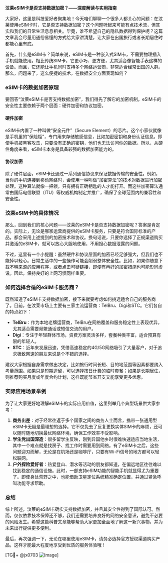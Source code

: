 **汶莱eSIM卡是否支持数据加密？——深度解读与实用指南**

大家好，这里是科技爱好者聚集地！今天咱们聊聊一个很多人都关心的问题：在汶莱使用eSIM卡时，它是否支持数据加密？这个问题听起来可能有点技术流，但其实和我们的日常生活息息相关。毕竟，谁不希望自己的隐私数据得到保护呢？这篇文章我会尽量用通俗易懂的方式给大家讲清楚，让大家在出国旅行或者长期居住时都能心里有底。

首先，什么是eSIM卡？简单来说，eSIM卡是一种嵌入式SIM卡，不需要物理插入手机就能使用。相比传统SIM卡，它更小巧、更方便，尤其适合像智能手表这样的设备。而且，它还能让手机同时支持多个网络运营商，非常适合经常出国的人群。那么，问题来了，这么便捷的技术，在数据安全方面表现如何？

### eSIM卡的数据加密原理

要回答“汶莱eSIM卡是否支持数据加密”，我们得先了解它的加密机制。eSIM卡的安全性主要依赖于两个层面：硬件加密和协议加密。

#### 硬件加密
eSIM卡内置了一种叫做“安全元件”（Secure Element）的芯片。这个小家伙就像是手机里的“保险柜”，专门用来存储敏感信息，比如加密密钥和身份认证信息。即使手机被黑客攻击，只要没有正确的密钥，他们也无法访问你的数据。所以，从硬件角度来看，eSIM卡本身是具备较强的数据加密能力的。

#### 协议加密
除了硬件层面，eSIM卡还通过一系列通信协议来保证数据传输的安全性。例如，当你的手机连接到移动网络时，会使用一种叫做“加密算法”的技术对数据进行加密处理。这种算法就像一把锁，只有拥有正确钥匙的人才能打开。而这些加密算法通常由国际电信联盟（ITU）等权威机构制定并推广，确保了全球范围内的兼容性和安全性。

### 汶莱eSIM卡的具体情况

那么，回到我们的核心问题——汶莱的eSIM卡是否支持数据加密呢？答案是肯定的。实际上，无论是哪家运营商提供的eSIM卡服务，只要是符合国际标准的产品，都会采用上述提到的加密技术和协议。换句话说，只要你选择了正规渠道购买并激活的eSIM卡，就可以放心大胆地使用，不用担心数据泄露的问题。

不过，这里有一个小提醒：虽然硬件和协议层面的加密已经足够强大，但我们也不能掉以轻心。日常生活中的一些操作可能会削弱整体安全性。比如，如果你随意下载不明来源的应用程序，或者点击可疑链接，即便有再好的加密措施也可能形同虚设。因此，保持良好的上网习惯同样重要。

### 如何选择合适的eSIM卡服务商？

既然知道了eSIM卡支持数据加密，接下来就要考虑如何挑选适合自己的服务商了。目前，在汶莱市场上主要有三家主流运营商：TelBru、Digi和STC。它们各自的特点如下：

- **TelBru**：作为本地老牌运营商，TelBru在网络覆盖和服务稳定性上表现优异，尤其适合需要频繁通话或短信交流的用户。
- **Digi**：专注于年轻群体市场，资费方案灵活多样，套餐种类丰富，适合预算有限的年轻人。
- **STC**：近年来发展迅速，凭借高速稳定的4G/5G网络吸引了大量客户，对于追求极致网速的朋友来说是个不错的选择。

建议大家根据自身需求做出决定，比如旅行时间长短、目的地范围等因素都要纳入考量范围。如果只是短期逗留，可以选择按日计费的临时套餐；如果是长期居住，则推荐购买月度或年度合约计划，这样既能节省开支又能享受更多优惠。

### 实际应用场景举例

为了让大家更好地理解eSIM卡的实际应用价值，这里列举几个典型场景供大家参考：

1. **商务出差**：对于经常往返于多个国家之间的商务人士而言，携带一张通用型eSIM卡无疑是最理想的选择。它不仅免去了反复更换实体SIM卡的麻烦，还可以随时随地切换最优网络环境，确保工作效率不受影响。
2. **学生党出国深造**：很多留学生反映，刚到异国他乡时很难快速适应当地生活，其中一个难点就是找房子、找工作时需要用到网络。有了eSIM卡之后，这些问题迎刃而解，无论是在机场还是咖啡厅，只要有Wi-Fi信号的地方都可以轻松联网。
3. **户外探险爱好者**：热爱登山、潜水等活动的朋友都知道，在偏远地区往往难以找到稳定的通信设施。此时，一部支持eSIM功能的智能手机就显得尤为重要了。即使身处荒野之中，也能借助卫星定位系统精准确定位置，并通过紧急呼叫功能寻求帮助。

### 总结

综上所述，汶莱的eSIM卡确实支持数据加密，并且其安全性得到了国际认可。然而，仅仅依靠技术保障还不够，我们还需要培养良好的网络安全意识，避免不必要的风险发生。希望这篇科普文章能够帮助大家更加全面地了解这一新兴事物，并为未来出行提供更多便利。

最后，再次强调一下，无论在哪里使用eSIM卡，请务必选择官方授权渠道购买产品，这样才能最大程度地享受到优质的服务体验哦！

[TG💪+ @jx0703 ![Image](https://github.com/user-attachments/assets/dbca1d08-cadb-493c-b0ec-ad6f7a83f270)]